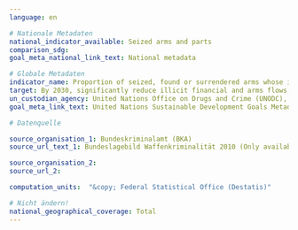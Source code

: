 ```yaml
---
language: en

# Nationale Metadaten
national_indicator_available: Seized arms and parts
comparison_sdg:
goal_meta_national_link_text: National metadata

# Globale Metadaten
indicator_name: Proportion of seized, found or surrendered arms whose illicit origin or context has been traced or established by a competent authority in line with international instruments
target: By 2030, significantly reduce illicit financial and arms flows, strengthen the recovery and return of stolen assets and combat all forms of organized crime
un_custodian_agency: United Nations Office on Drugs and Crime (UNODC), UN Office for Disarmament Affairs (UNODA)
goal_meta_link_text: United Nations Sustainable Development Goals Metadata

# Datenquelle

source_organisation_1: Bundeskriminalamt (BKA)
source_url_text_1: Bundeslagebild Waffenkriminalität 2010 (Only available in German)

source_organisation_2:
source_url_2:

computation_units:  "&copy; Federal Statistical Office (Destatis)"

# Nicht ändern!
national_geographical_coverage: Total
---
```

